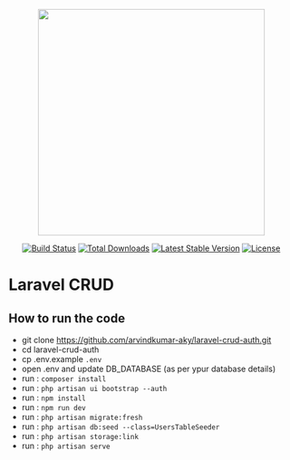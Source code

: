 <p align="center"><a href="https://laravel.com" target="_blank"><img src="https://raw.githubusercontent.com/laravel/art/master/logo-lockup/5%20SVG/2%20CMYK/1%20Full%20Color/laravel-logolockup-cmyk-red.svg" width="400"></a></p>

<p align="center">
<a href="https://travis-ci.org/laravel/framework"><img src="https://travis-ci.org/laravel/framework.svg" alt="Build Status"></a>
<a href="https://packagist.org/packages/laravel/framework"><img src="https://img.shields.io/packagist/dt/laravel/framework" alt="Total Downloads"></a>
<a href="https://packagist.org/packages/laravel/framework"><img src="https://img.shields.io/packagist/v/laravel/framework" alt="Latest Stable Version"></a>
<a href="https://packagist.org/packages/laravel/framework"><img src="https://img.shields.io/packagist/l/laravel/framework" alt="License"></a>
</p>

# Laravel CRUD

## How to run the code
- git clone https://github.com/arvindkumar-aky/laravel-crud-auth.git
- cd laravel-crud-auth
- cp .env.example `.env`
- open .env and update DB_DATABASE (as per ypur database details)
- run : `composer install`
- run : `php artisan ui bootstrap --auth`
- run : `npm install`
- run : `npm run dev`
- run : `php artisan migrate:fresh`
- run : `php artisan db:seed --class=UsersTableSeeder`
- run : `php artisan storage:link`
- run : `php artisan serve`

